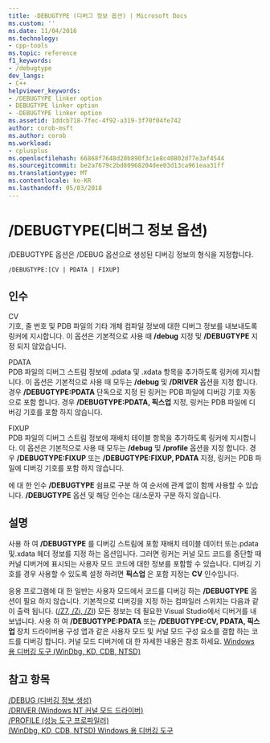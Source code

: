 ```yaml
---
title: -DEBUGTYPE (디버그 정보 옵션) | Microsoft Docs
ms.custom: ''
ms.date: 11/04/2016
ms.technology:
- cpp-tools
ms.topic: reference
f1_keywords:
- /debugtype
dev_langs:
- C++
helpviewer_keywords:
- /DEBUGTYPE linker option
- DEBUGTYPE linker option
- -DEBUGTYPE linker option
ms.assetid: 1ddcb718-7fec-4f92-a319-3f70f04fe742
author: corob-msft
ms.author: corob
ms.workload:
- cplusplus
ms.openlocfilehash: 66868f7648d20b890f3c1e8c40802d77e3af4544
ms.sourcegitcommit: be2a7679c2bd80968204dee03d13ca961eaa31ff
ms.translationtype: MT
ms.contentlocale: ko-KR
ms.lasthandoff: 05/03/2018
---
```

# <a name="debugtype-debug-info-options"></a>/DEBUGTYPE(디버그 정보 옵션)
/DEBUGTYPE 옵션은 /DEBUG 옵션으로 생성된 디버깅 정보의 형식을 지정합니다.  
  
```  
/DEBUGTYPE:[CV | PDATA | FIXUP]  
```  
  
## <a name="arguments"></a>인수  
 CV  
 기호, 줄 번호 및 PDB 파일의 기타 개체 컴파일 정보에 대한 디버그 정보를 내보내도록 링커에 지시합니다. 이 옵션은 기본적으로 사용 때 **/debug** 지정 및 **/DEBUGTYPE** 지정 되지 않았습니다.  
  
 PDATA  
 PDB 파일의 디버그 스트림 정보에 .pdata 및 .xdata 항목을 추가하도록 링커에 지시합니다. 이 옵션은 기본적으로 사용 때 모두는 **/debug** 및 **/DRIVER** 옵션을 지정 합니다. 경우 **/DEBUGTYPE:PDATA** 단독으로 지정 된 링커는 PDB 파일에 디버깅 기호 자동으로 포함 합니다. 경우 **/DEBUGTYPE:PDATA, 픽스업** 지정, 링커는 PDB 파일에 디버깅 기호를 포함 하지 않습니다.  
  
 FIXUP  
 PDB 파일의 디버그 스트림 정보에 재배치 테이블 항목을 추가하도록 링커에 지시합니다. 이 옵션은 기본적으로 사용 때 모두는 **/debug** 및 **/profile** 옵션을 지정 합니다. 경우 **/DEBUGTYPE:FIXUP** 또는 **/DEBUGTYPE:FIXUP, PDATA** 지정, 링커는 PDB 파일에 디버깅 기호를 포함 하지 않습니다.  
  
 에 대 한 인수 **/DEBUGTYPE** 쉼표로 구분 하 여 순서에 관계 없이 함께 사용할 수 있습니다. **/DEBUGTYPE** 옵션 및 해당 인수는 대/소문자 구분 하지 않습니다.  
  
## <a name="remarks"></a>설명  
 사용 하 여 **/DEBUGTYPE** 를 디버깅 스트림에 포함 재배치 테이블 데이터 또는.pdata 및.xdata 헤더 정보를 지정 하는 옵션입니다. 그러면 링커는 커널 모드 코드를 중단할 때 커널 디버거에 표시되는 사용자 모드 코드에 대한 정보를 포함할 수 있습니다. 디버깅 기호를 경우 사용할 수 있도록 설정 하려면 **픽스업** 은 포함 지정는 **CV** 인수입니다.  
  
 응용 프로그램에 대 한 일반는 사용자 모드에서 코드를 디버깅 하는 **/DEBUGTYPE** 옵션이 필요 하지 않습니다. 기본적으로 디버깅을 지정 하는 컴파일러 스위치는 다음과 같이 출력 됩니다. ([/Z7, /Zi, /ZI](../../build/reference/z7-zi-zi-debug-information-format.md)) 모든 정보는 데 필요한 Visual Studio에서 디버거를 내보냅니다. 사용 하 여 **/DEBUGTYPE:PDATA** 또는 **/DEBUGTYPE:CV, PDATA, 픽스업** 장치 드라이버용 구성 앱과 같은 사용자 모드 및 커널 모드 구성 요소를 결합 하는 코드를 디버깅 합니다. 커널 모드 디버거에 대 한 자세한 내용은 참조 하세요. [Windows 용 디버깅 도구 (WinDbg, KD, CDB, NTSD)](http://go.microsoft.com/fwlink/p?LinkID=285651)  
  
## <a name="see-also"></a>참고 항목  
 [/DEBUG (디버깅 정보 생성)](../../build/reference/debug-generate-debug-info.md)   
 [/DRIVER (Windows NT 커널 모드 드라이버)](../../build/reference/driver-windows-nt-kernel-mode-driver.md)   
 [/PROFILE (성능 도구 프로파일러)](../../build/reference/profile-performance-tools-profiler.md)   
 [(WinDbg, KD, CDB, NTSD) Windows 용 디버깅 도구](http://go.microsoft.com/fwlink/p?LinkID=285651)